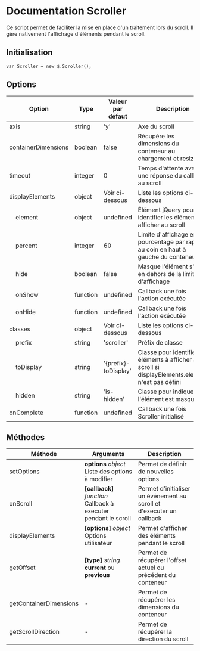 # Documentation Scroller

Ce script permet de faciliter la mise en place d'un traitement lors du scroll. Il gère nativement l'affichage d'éléments pendant le scroll.

## Initialisation

    var Scroller = new $.Scroller();


## Options

| Option                            | Type     | Valeur par défaut    | Description                                                                                          |
|-----------------------------------|----------|----------------------|------------------------------------------------------------------------------------------------------|
| axis                              | string   | 'y'                  | Axe du scroll                                                                                        |
| containerDimensions               | boolean  | false                | Récupère les dimensions du conteneur au chargement et resize                                         |
| timeout                           | integer  | 0                    | Temps d'attente avant une réponse du callback au scroll                                              |
| displayElements                   | object   | Voir ci-dessous      | Liste les options ci-dessous                                                                         |
| &nbsp;&nbsp;&nbsp;&nbsp;element   | object   | undefined            | Élément jQuery pour identifier les éléments à afficher au scroll                                     |
| &nbsp;&nbsp;&nbsp;&nbsp;percent   | integer  | 60                   | Limite d'affichage en pourcentage par rapport au coin en haut à gauche du conteneur                  |
| &nbsp;&nbsp;&nbsp;&nbsp;hide      | boolean  | false                | Masque l'élément s'il est en dehors de la limite d'affichage                                         |
| &nbsp;&nbsp;&nbsp;&nbsp;onShow    | function | undefined            | Callback une fois l'action exécutée                                                                  |
| &nbsp;&nbsp;&nbsp;&nbsp;onHide    | function | undefined            | Callback une fois l'action exécutée                                                                  |
| classes                           | object   | Voir ci-dessous      | Liste les options ci-dessous                                                                         |
| &nbsp;&nbsp;&nbsp;&nbsp;prefix    | string   | 'scroller'           | Préfix de classe                                                                                     |
| &nbsp;&nbsp;&nbsp;&nbsp;toDisplay | string   | '{prefix}-toDisplay' | Classe pour identifier les éléments à afficher au scroll si displayElements.element n'est pas défini |
| &nbsp;&nbsp;&nbsp;&nbsp;hidden    | string   | 'is-hidden'          | Classe pour indiquer si l'élément est masqué                                                         |
| onComplete                        | function | undefined            | Callback une fois Scroller initialisé                                                                |

## Méthodes

| Méthode                | Arguments                                                       | Description                                                           |
|------------------------|-----------------------------------------------------------------|-----------------------------------------------------------------------|
| setOptions             | **options** *object* Liste des options à modifier               | Permet de définir de nouvelles options                                |
| onScroll               | **[callback]** *function* Callback à executer pendant le scroll | Permet d'initialiser un événement au scroll et d'executer un callback |
| displayElements        | **[options]** *object* Options utilisateur                      | Permet d'afficher des éléments pendant le scroll                      |
| getOffset              | **[type]** *string* **current** ou **previous**                 | Permet de récupérer l'offset actuel ou précédent du conteneur         |
| getContainerDimensions | -                                                               | Permet de récupérer les dimensions du conteneur                       |
| getScrollDirection     | -                                                               | Permet de récupérer la direction du scroll                            |